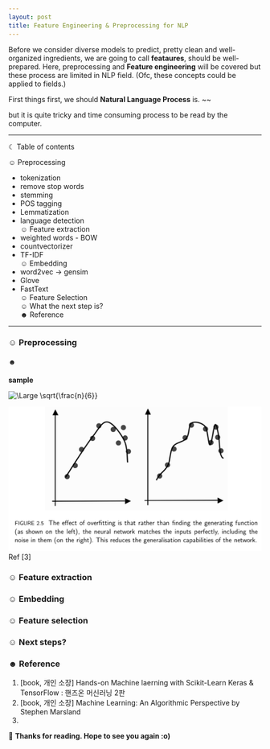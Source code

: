 ```yaml
---
layout: post
title: Feature Engineering & Preprocessing for NLP
---
```




Before we consider diverse models to predict, pretty clean and well-organized ingredients, we are going to call **feataures**, should be well-prepared. 
Here, preprocessing and **Feature engineering** will be covered but these process are limited in NLP field. (Ofc, these concepts could be applied to fields.)

First things first, we should **Natural Language Process** is. ~~

but it is quite tricky and time consuming process to be read by the computer. 


-----------------------------------------------------------------------

☾ Table of contents

☺︎ Preprocessing              
  - tokenization         
  - remove stop words         
  - stemming           
  - POS tagging         
  - Lemmatization             
  - language detection          
☺︎ Feature extraction            
  - weighted words - BOW          
  - countvectorizer          
  - TF-IDF          
☺︎ Embedding          
  - word2vec -> gensim          
  - Glove          
  - FastText          
☺︎ Feature Selection                      
☺︎ What the next step is?          
☻ Reference
          
-----------------------------------------------------------------------


### ☺︎ Preprocessing 
          

#### ☻ 

**sample**

![\Large \sqrt{\frac{n}{6}}](https://latex.codecogs.com/svg.image?%5Csqrt%7B%5Cfrac%7Bn%7D%7B6%7D%7D)
<!-- https://www.codecogs.com/latex/eqneditor.php -->

![Fig02](/images/DR_Fig02.png)
Ref [3]

### ☺︎ Feature extraction 


### ☺︎ Embedding 


### ☺︎ Feature selection 


### ☺︎ Next steps?


### ☻ Reference
1. [book, 개인 소장] Hands-on Machine laerning with Scikit-Learn Keras & TensorFlow : 핸즈온 머신러닝 2판
3. [book, 개인 소장] Machine Learning: An Algorithmic Perspective by Stephen Marsland
4. 


🌺 **Thanks for reading. Hope to see you again :o)**
